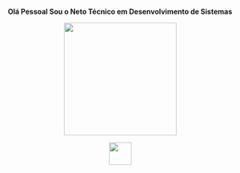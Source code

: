 <p align="center" >
   <strong>Olá Pessoal Sou o Neto Técnico em Desenvolvimento de Sistemas</strong>
</p>

<p align="center">
  <img height="225cm" src="https://github-readme-stats.vercel.app/api?username=NelsonModenezNeto&theme=react&show_icons=true&hide_border=false&count_private=true"> 
</p>

<p align="center">
   <img height="45px" width="45px" src="https://cdn.jsdelivr.net/gh/devicons/devicon/icons/java/java-plain-wordmark.svg">
</p>


<!--
**NelsonModenezNeto/NelsonModenezNeto** is a ✨ _special_ ✨ repository because its `README.md` (this file) appears on your GitHub profile.

Here are some ideas to get you started:

- 🔭 I’m currently working on ...
- 🌱 I’m currently learning ...
- 👯 I’m looking to collaborate on ...
- 🤔 I’m looking for help with ...
- 💬 Ask me about ...
- 📫 How to reach me: ...
- 😄 Pronouns: ...
- ⚡ Fun fact: ...
-->
